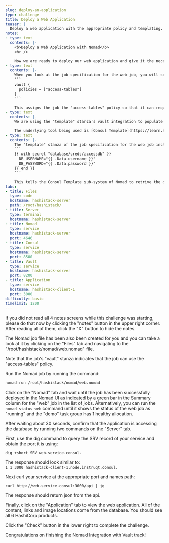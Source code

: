 ```yaml
---
slug: deploy-an-application
type: challenge
title: Deploy a Web Application
teaser: |
  Deploy a web application with the appropriate policy and templating.
notes:
- type: text
  contents: |-
    <b>Deploy a Web Application with Nomad</b>
    <hr />

    Now we are ready to deploy our web application and give it the necessary Vault policy and configuration to communicate with our database.
- type: text
  contents: |-
    When you look at the job specification for the web job, you will see the following "vault" stanza:
    ```
    vault {
      policies = ["access-tables"]
    }
    ```

    This assigns the job the "access-tables" policy so that it can request database credentials from Vault.
- type: text
  contents: |-
    We are using the "template" stanza's vault integration to populate a configuration file that our application needs.

    The underlying tool being used is [Consul Template](https://learn.hashicorp.com/consul/developer-configuration/consul-template), which is built into Nomad and can populate files with data from Consul's key/value store and from Vault secrets.
- type: text
  contents: |-
    The "template" stanza of the job specification for the web job includes the following:
    ```
    {{ with secret "database/creds/accessdb" }}
      DB_USERNAME="{{ .Data.username }}"
      DB_PASSWORD="{{ .Data.password }}"
    {{ end }}
    ```

    This tells the Consul Template sub-system of Nomad to retrive the dynamically generated username and password for the database from the "database/creds/accessdb" path on the Vault server and to store the "username" and "password" keys of that secret in the given variables within the task.
tabs:
- title: Files
  type: code
  hostname: hashistack-server
  path: /root/hashistack/
- title: Server
  type: terminal
  hostname: hashistack-server
- title: Nomad
  type: service
  hostname: hashistack-server
  port: 4646
- title: Consul
  type: service
  hostname: hashistack-server
  port: 8500
- title: Vault
  type: service
  hostname: hashistack-server
  port: 8200
- title: Application
  type: service
  hostname: hashistack-client-1
  port: 3000
difficulty: basic
timelimit: 1200
---
```

If you did not read all 4 notes screens while this challenge was starting, please do that now by clicking the "notes" button in the upper right corner. After reading all of them, click the "X" button to hide the notes.

The Nomad job file has been also been created for you and you can take a look at it by clicking on the "Files" tab and navigating to the "/root/hashistack/nomad/web.nomad" file.

Note that the job's "vault" stanza indicates that the job can use the "access-tables" policy.

Run the Nomad job by running the command:
```
nomad run /root/hashistack/nomad/web.nomad
```
Click on the "Nomad" tab and wait until the job has been successfully deployed in the Nomad UI as indicated by a green bar in the Summary column for the "web" job in the list of jobs. Alternatively, you can run the `nomad status web` command until it shows the status of the web job as "running" and the "demo" task group has 1 healthy allocation.

After waiting about 30 seconds, confirm that the application is accessing the database by running two commands on the "Server" tab.

First, use the dig command to query the SRV record of your service and obtain the port it is using:
```
dig +short SRV web.service.consul.
```
The response should look similar to:<br>
`
1 1 3000 hashistack-client-1.node.instruqt.consul.
`<br>

Next curl your service at the appropriate port and names path:
```
curl http://web.service.consul:3000/api | jq
```
The response should return json from the api.

Finally, click on the "Application" tab to view the web application. All of the content, links and image locations come from the database. You should see all 6 HashiCorp products.

Click the "Check" button in the lower right to complete the challenge.

Congratulations on finishing the Nomad Integration with Vault track!
